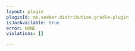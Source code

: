 ```yaml
---
layout: plugin
pluginId: me.seeber.distribution.gradle-plugin
isJarAvailable: true
error: NONE
violations: []

---
```

